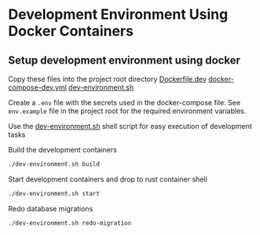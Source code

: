 # Development Environment Using Docker Containers

## Setup development environment using docker

Copy these files into the project root directory
[Dockerfile.dev](./Dockerfile.dev)
[docker-compose-dev.yml](./docker-compose-dev.yml)
[dev-environment.sh](./dev-environment.sh)

Create a `.env` file with the secrets used in the docker-compose file. See `env.example` file in the project root for the required environment variables.

Use the [dev-environment.sh](./dev-environment.sh) shell script for easy execution of development tasks

Build the development containers
```sh
./dev-environment.sh build 
```

Start development containers and drop to rust container shell
```sh
./dev-environment.sh start
```

Redo database migrations

```sh 
./dev-environment.sh redo-migration
```
